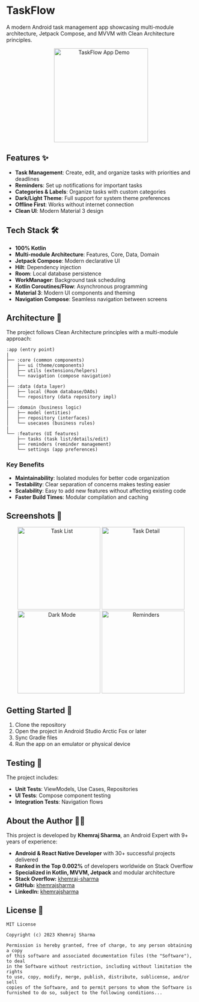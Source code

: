 # TaskFlow

A modern Android task management app showcasing multi-module architecture, Jetpack Compose, and MVVM with Clean Architecture principles.

<p align="center">
  <img src="screenshots/app_demo.gif" width="250" alt="TaskFlow App Demo">
</p>

## Features ✨

- **Task Management**: Create, edit, and organize tasks with priorities and deadlines
- **Reminders**: Set up notifications for important tasks
- **Categories & Labels**: Organize tasks with custom categories
- **Dark/Light Theme**: Full support for system theme preferences
- **Offline First**: Works without internet connection
- **Clean UI**: Modern Material 3 design

## Tech Stack 🛠️

- **100% Kotlin**
- **Multi-module Architecture**: Features, Core, Data, Domain
- **Jetpack Compose**: Modern declarative UI
- **Hilt**: Dependency injection
- **Room**: Local database persistence
- **WorkManager**: Background task scheduling
- **Kotlin Coroutines/Flow**: Asynchronous programming
- **Material 3**: Modern UI components and theming
- **Navigation Compose**: Seamless navigation between screens

## Architecture 📐

The project follows Clean Architecture principles with a multi-module approach:

```
:app (entry point)
|
├── :core (common components)
│   ├── ui (theme/components)
│   ├── utils (extensions/helpers)
│   └── navigation (compose navigation)
|
├── :data (data layer)
│   ├── local (Room database/DAOs)
│   └── repository (data repository impl)
|
├── :domain (business logic)
│   ├── model (entities)
│   ├── repository (interfaces)
│   └── usecases (business rules)
|
└── :features (UI features)
    ├── tasks (task list/details/edit)
    ├── reminders (reminder management)
    └── settings (app preferences)
```

### Key Benefits

- **Maintainability**: Isolated modules for better code organization
- **Testability**: Clear separation of concerns makes testing easier
- **Scalability**: Easy to add new features without affecting existing code
- **Faster Build Times**: Modular compilation and caching

## Screenshots 📱

<p align="center">
  <img src="screenshots/task_list.png" width="220" alt="Task List">
  <img src="screenshots/task_detail.png" width="220" alt="Task Detail">
  <img src="screenshots/dark_mode.png" width="220" alt="Dark Mode">
  <img src="screenshots/reminders.png" width="220" alt="Reminders">
</p>

## Getting Started 🚀

1. Clone the repository
2. Open the project in Android Studio Arctic Fox or later
3. Sync Gradle files
4. Run the app on an emulator or physical device

## Testing 🧪

The project includes:
- **Unit Tests**: ViewModels, Use Cases, Repositories
- **UI Tests**: Compose component testing
- **Integration Tests**: Navigation flows

## About the Author 👨‍💻

This project is developed by **Khemraj Sharma**, an Android Expert with 9+ years of experience:

- **Android & React Native Developer** with 30+ successful projects delivered
- **Ranked in the Top 0.002%** of developers worldwide on Stack Overflow
- **Specialized in Kotlin, MVVM, Jetpack** and modular architecture
- **Stack Overflow:** [khemraj-sharma](https://stackoverflow.com/users/6891563/khemraj-sharma)
- **GitHub:** [khemrajsharma](https://github.com/khemrajsharma)
- **LinkedIn:** [khemrajsharma](https://www.linkedin.com/in/khemrajsharma/)

## License 📝

```
MIT License

Copyright (c) 2023 Khemraj Sharma

Permission is hereby granted, free of charge, to any person obtaining a copy
of this software and associated documentation files (the "Software"), to deal
in the Software without restriction, including without limitation the rights
to use, copy, modify, merge, publish, distribute, sublicense, and/or sell
copies of the Software, and to permit persons to whom the Software is
furnished to do so, subject to the following conditions...
``` 